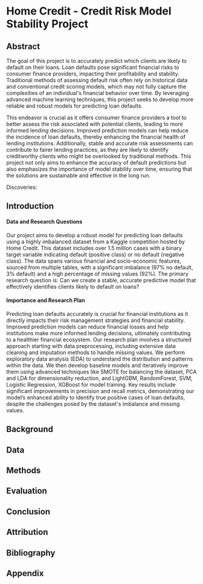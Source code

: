 # Home Credit - Credit Risk Model Stability Project

## Abstract

The goal of this project is to accurately predict which clients are likely to default on their loans. Loan defaults pose significant financial risks to consumer finance providers, impacting their profitability and stability. Traditional methods of assessing default risk often rely on historical data and conventional credit scoring models, which may not fully capture the complexities of an individual's financial behavior over time. By leveraging advanced machine learning techniques, this project seeks to develop more reliable and robust models for predicting loan defaults.

This endeavor is crucial as it offers consumer finance providers a tool to better assess the risk associated with potential clients, leading to more informed lending decisions. Improved prediction models can help reduce the incidence of loan defaults, thereby enhancing the financial health of lending institutions. Additionally, stable and accurate risk assessments can contribute to fairer lending practices, as they are likely to identify creditworthy clients who might be overlooked by traditional methods. This project not only aims to enhance the accuracy of default predictions but also emphasizes the importance of model stability over time, ensuring that the solutions are sustainable and effective in the long run.

Discoveries: 

## Introduction

#### Data and Research Questions
Our project aims to develop a robust model for predicting loan defaults using a highly imbalanced dataset from a Kaggle competition hosted by Home Credit. This dataset includes over 1.5 million cases with a binary target variable indicating default (positive class) or no default (negative class). The data spans various financial and socio-economic features, sourced from multiple tables, with a significant imbalance (97% no default, 3% default) and a high percentage of missing values (92%). The primary research question is: Can we create a stable, accurate predictive model that effectively identifies clients likely to default on loans?

#### Importance and Research Plan
Predicting loan defaults accurately is crucial for financial institutions as it directly impacts their risk management strategies and financial stability. Improved prediction models can reduce financial losses and help institutions make more informed lending decisions, ultimately contributing to a healthier financial ecosystem. Our research plan involves a structured approach starting with data preprocessing, including extensive data cleaning and imputation methods to handle missing values. We perform exploratory data analysis (EDA) to understand the distribution and patterns within the data. We then develop baseline models and iteratively improve them using advanced techniques like SMOTE for balancing the dataset, PCA and LDA for dimensionality reduction, and LightGBM, RandomForest, SVM, Logistic Regression, XGBoost for model training. Key results include significant improvements in precision and recall metrics, demonstrating our model’s enhanced ability to identify true positive cases of loan defaults, despite the challenges posed by the dataset's imbalance and missing values.

## Background


## Data


## Methods


## Evaluation


## Conclusion


## Attribution


## Bibliography


## Appendix


